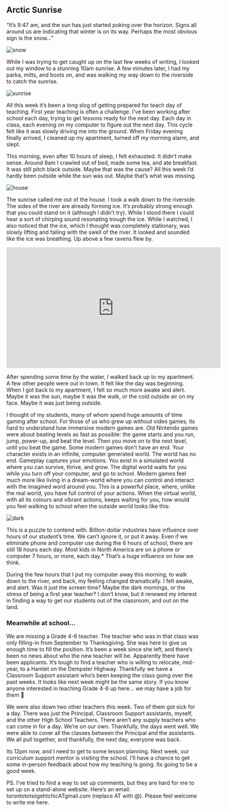 ## Arctic Sunrise

“It’s 9:47 am, and the sun has just started poking over the horizon. Signs all around us are indicating that winter is on its way. Perhaps the most obvious sign is the snow…”

![snow](https://www.dropbox.com/scl/fi/hh2hrdr9awkzjkttn2fv7/20241015_175107.jpg?rlkey=0zj4p4wv2i3bufef9vpcoiwmx&st=bt9a4uke&raw=1)

While I was trying to get caught up on the last few weeks of writing, I looked out my window to a stunning 10am sunrise. A few minutes later, I had my parka, mitts, and boots on, and was walking my way down to the riverside to catch the sunrise. 

![sunrise](https://www.dropbox.com/scl/fi/f7q2qrzp1isfmjucc0r1v/20241019_101414.jpg?rlkey=wh7p9lrvsvlicixak7gdrm79q&st=386qnhaj&raw=1)

All this week it’s been a long slog of getting prepared for teach day of teaching. First year teaching is often a challenge. I’ve been working after school each day, trying to get lessons ready for the next day. Each day in class, each evening on my computer to figure out the next day. This cycle felt like it was slowly driving me into the ground. When Friday evening finally arrived, I cleaned up my apartment, turned off my morning alarm, and slept.

This morning, even after 10 hours of sleep, I felt exhausted. It didn’t make sense. Around 8am I crawled out of bed, made some tea, and ate breakfast. It was still pitch black outside. Maybe that was the cause? All this week I’d hardly been outside while the sun was out. Maybe that’s what was missing.

![house](https://www.dropbox.com/scl/fi/5jdykitu2enfno3eril92/20241019_102123.jpg?rlkey=2umvkfz2e195wizpemzyo1cp8&st=6zw2qfvd&raw=1)

The sunrise called me out of the house. I took a walk down to the riverside. The sides of the river are already forming ice. It’s probably strong enough that you could stand on it (although I didn’t try). While I stood there I could hear a sort of chirping sound resonating trough the ice. While I watched, I also noticed that the ice, which I thought was completely stationary, was slowly lifting and falling with the swell of the river. It looked and sounded like the ice was breathing. Up above a few ravens flew by. 

<iframe width="560" height="315" src="https://www.youtube.com/embed/C0Dv7-0KrE8?si=aLVxTPnt9E3HFepR" title="YouTube video player" frameborder="0" allow="accelerometer; autoplay; clipboard-write; encrypted-media; gyroscope; picture-in-picture; web-share" referrerpolicy="strict-origin-when-cross-origin" allowfullscreen></iframe>

After spending some time by the water, I walked back up to my apartment. A few other people were out in town. It felt like the day was beginning. When I got back to my apartment, I felt so much more awake and alert. Maybe it was the sun, maybe it was the walk, or the cold outside air on my face. Maybe it was just being outside. 

I thought of my students, many of whom spend huge amounts of time gaming after school. For those of us who grew up without video games, its hard to understand how immersive modern games are. Old Nintendo games were about beating levels as fast as possible: the game starts and you run, jump, power-up, and beat the level. Then you move on to the next level, until you beat the game. Some modern games don’t have an end. Your character exists in an infinite, computer generated world. The world has no end.  Gameplay captures your emotions. You exist in a simulated world where you can survive, thrive, and grow. The digital world waits for you while you turn off your computer, and go to school. Modern games feel much more like living in a dream-world where you can control and interact with the imagined word around you. This is a powerful place, where, unlike the real world, you have full control of your actions. When the virtual world, with all its colours and vibrant actions, keeps waiting for you, how would you feel walking to school when the outside world looks like this:

![dark](https://www.dropbox.com/scl/fi/m9e2kl0jkwjdzpzrr2bg9/20241008_071209.jpg?rlkey=7m4hitw9anl8q2n6575h6u8fj&st=nu7umawl&raw=1)

This is a puzzle to contend with. Billion-dollar industries have influence over hours of our student’s time. We can’t ignore it, or put it away. Even if we eliminate phone and computer use during the 6 hours of school, there are still 18 hours each day. Most kids in North America are on a phone or computer 7 hours, or more, each day.* That’s a huge influence on how we think.

During the few hours that I put my computer away this morning, to walk down to the river, and back, my feeling changed dramatically. I felt awake, and alert. Was it just the screen time? Maybe the dark mornings, or the stress of being a first year teacher? I don’t know, but it renewed my interest in finding a way to get our students out of the classroom, and out on the land.     

### Meanwhile at school…

We are missing a Grade 4-6 teacher. The teacher who was in that class was only filling-in from September to Thanksgiving. She was here to give us enough time to fill the position. It’s been a week since she left, and there’s been no news about who the new teacher will be. Apparently there have been applicants. It’s tough to find a teacher who is willing to relocate, mid-year, to a Hamlet on the Dempster Highway. Thankfully we have a Classroom Support assistant who’s been keeping the class going over the past weeks. It looks like next week might be the same story. If you know anyone interested in teaching Grade 4-6 up here… we may have a job for them 

We were also down two other teachers this week. Two of them got sick for a day. There was just the Principal, Classroom Support assistants, myself, and the other High School Teachers. There aren’t any supply teachers who can come in for a day. We’re on our own. Thankfully, the days went well. We were able to cover all the classes between the Principal and the assistants. We all pull together, and thankfully, the next day, everyone was back. 

Its 12pm now, and I need to get to some lesson planning. Next week, our curriculum support mentor is visiting the school. I’ll have a chance to get some in-person feedback about how my teaching is going. Its going to be a good week. 

PS. I’ve tried to find a way to set up comments, but they are hard for me to set up on a stand-alone website. Here’s an email: torontototsiigehtchicATgmail.com (replace AT with @). Please feel welcome to write me here. 

